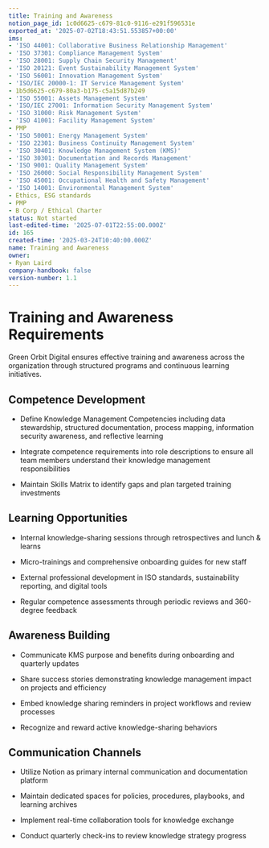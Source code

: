 ```yaml
---
title: Training and Awareness
notion_page_id: 1c0d6625-c679-81c0-9116-e291f596531e
exported_at: '2025-07-02T18:43:51.553857+00:00'
ims:
- 'ISO 44001: Collaborative Business Relationship Management'
- 'ISO 37301: Compliance Management System'
- 'ISO 28001: Supply Chain Security Management'
- 'ISO 20121: Event Sustainability Management System'
- 'ISO 56001: Innovation Management System'
- 'ISO/IEC 20000-1: IT Service Management System'
- 1b5d6625-c679-80a3-b175-c5a15d87b249
- 'ISO 55001: Assets Management System'
- 'ISO/IEC 27001: Information Security Management System'
- 'ISO 31000: Risk Management System'
- 'ISO 41001: Facility Management System'
- PMP
- 'ISO 50001: Energy Management System'
- 'ISO 22301: Business Continuity Management System'
- 'ISO 30401: Knowledge Management System (KMS)'
- 'ISO 30301: Documentation and Records Management'
- 'ISO 9001: Quality Management System'
- 'ISO 26000: Social Responsibility Management System'
- 'ISO 45001: Occupational Health and Safety Management'
- 'ISO 14001: Environmental Management System'
- Ethics, ESG standards
- PMP
- B Corp / Ethical Charter
status: Not started
last-edited-time: '2025-07-01T22:55:00.000Z'
id: 165
created-time: '2025-03-24T10:40:00.000Z'
name: Training and Awareness
owner:
- Ryan Laird
company-handbook: false
version-number: 1.1
---
```


<!-- Unsupported block type: table_of_contents -->

# Training and Awareness Requirements

Green Orbit Digital ensures effective training and awareness across the organization through structured programs and continuous learning initiatives.

## Competence Development

- Define Knowledge Management Competencies including data stewardship, structured documentation, process mapping, information security awareness, and reflective learning

- Integrate competence requirements into role descriptions to ensure all team members understand their knowledge management responsibilities

- Maintain Skills Matrix to identify gaps and plan targeted training investments

## Learning Opportunities

- Internal knowledge-sharing sessions through retrospectives and lunch & learns

- Micro-trainings and comprehensive onboarding guides for new staff

- External professional development in ISO standards, sustainability reporting, and digital tools

- Regular competence assessments through periodic reviews and 360-degree feedback

## Awareness Building

- Communicate KMS purpose and benefits during onboarding and quarterly updates

- Share success stories demonstrating knowledge management impact on projects and efficiency

- Embed knowledge sharing reminders in project workflows and review processes

- Recognize and reward active knowledge-sharing behaviors

## Communication Channels

- Utilize Notion as primary internal communication and documentation platform

- Maintain dedicated spaces for policies, procedures, playbooks, and learning archives

- Implement real-time collaboration tools for knowledge exchange

- Conduct quarterly check-ins to review knowledge strategy progress